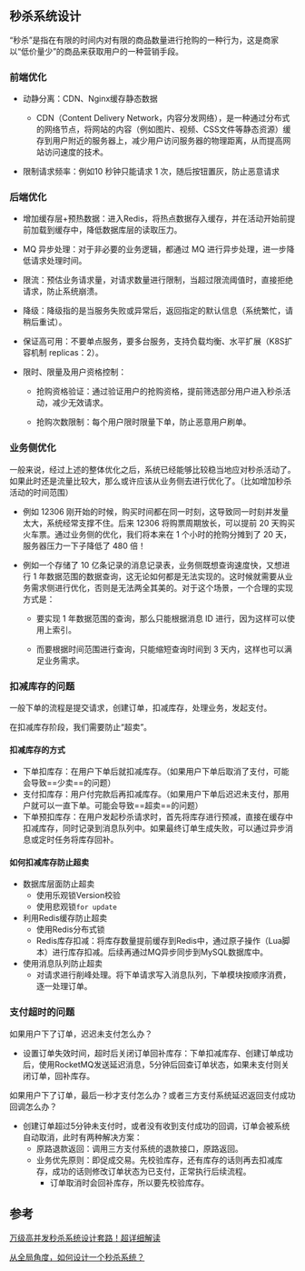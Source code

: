 ## 秒杀系统设计

“秒杀”是指在有限的时间内对有限的商品数量进行抢购的一种行为，这是商家以“低价量少”的商品来获取用户的一种营销手段。

### 前端优化

- 动静分离：CDN、Nginx缓存静态数据
    - CDN（Content Delivery Network，内容分发网络），是一种通过分布式的网络节点，将网站的内容（例如图片、视频、CSS文件等静态资源）缓存到用户附近的服务器上，减少用户访问服务器的物理距离，从而提高网站访问速度的技术。

- 限制请求频率：例如10 秒钟只能请求 1 次，随后按钮置灰，防止恶意请求

### 后端优化

- 增加缓存层+预热数据：进入Redis，将热点数据存入缓存，并在活动开始前提前加载到缓存中，降低数据库层的读取压力。

- MQ 异步处理：对于非必要的业务逻辑，都通过 MQ 进行异步处理，进一步降低请求处理时间。

- 限流：预估业务请求量，对请求数量进行限制，当超过限流阈值时，直接拒绝请求，防止系统崩溃。

- 降级：降级指的是当服务失败或异常后，返回指定的默认信息（系统繁忙，请稍后重试）。

- 保证高可用：不要单点服务，要多台服务，支持负载均衡、水平扩展（K8S扩容机制 replicas：2）。

- 限时、限量及用户资格控制：

  - 抢购资格验证：通过验证用户的抢购资格，提前筛选部分用户进入秒杀活动，减少无效请求。

  - 抢购次数限制：每个用户限时限量下单，防止恶意用户刷单。

### 业务侧优化

一般来说，经过上述的整体优化之后，系统已经能够比较稳当地应对秒杀活动了。如果此时还是流量比较大，那么或许应该从业务侧去进行优化了。（比如增加秒杀活动的时间范围）

- 例如 12306 刚开始的时候，购买时间都在同一时刻，这导致同一时刻并发量太大，系统经常支撑不住。后来 12306 将购票周期放长，可以提前 20 天购买火车票。通过业务侧的优化，我们将本来在 1 个小时的抢购分摊到了 20 天，服务器压力一下子降低了 480 倍！

- 例如一个存储了 10 亿条记录的消息记录表，业务侧既想查询速度快，又想进行 1 年数据范围的数据查询，这无论如何都是无法实现的。这时候就需要从业务需求侧进行优化，否则是无法两全其美的。对于这个场景，一个合理的实现方式是：

  - 要实现 1 年数据范围的查询，那么只能根据消息 ID 进行，因为这样可以使用上索引。

  - 而要根据时间范围进行查询，只能缩短查询时间到 3 天内，这样也可以满足业务需求。

### 扣减库存的问题

一般下单的流程是提交请求，创建订单，扣减库存，处理业务，发起支付。

在扣减库存阶段，我们需要防止“超卖”。

#### 扣减库存的方式

- 下单扣库存：在用户下单后就扣减库存。（如果用户下单后取消了支付，可能会导致==少卖==的问题）
- 支付扣库存：用户付完款后再扣减库存。（如果用户下单后迟迟未支付，那用户就可以一直下单。可能会导致==超卖==的问题）
- 下单预扣库存：在用户发起秒杀请求时，首先将库存进行预减，直接在缓存中扣减库存，同时记录到消息队列中。如果最终订单生成失败，可以通过异步消息或定时任务将库存回补。

#### 如何扣减库存防止超卖

- 数据库层面防止超卖
  - 使用乐观锁Version校验
  - 使用悲观锁`for update`
- 利用Redis缓存防止超卖
  - 使用Redis分布式锁
  - Redis库存扣减：将库存数量提前缓存到Redis中，通过原子操作（Lua脚本）进行库存扣减。后续再通过MQ异步同步到MySQL数据库中。
- 使用消息队列防止超卖
  - 对请求进行削峰处理。将下单请求写入消息队列，下单模块按顺序消费，逐一处理订单。

### 支付超时的问题

如果用户下了订单，迟迟未支付怎么办？

- 设置订单失效时间，超时后关闭订单回补库存：下单扣减库存、创建订单成功后，使用RocketMQ发送延迟消息，5分钟后回查订单状态，如果未支付则关闭订单，回补库存。

如果用户下了订单，最后一秒才支付怎么办？或者三方支付系统延迟返回支付成功回调怎么办？

- 创建订单超过5分钟未支付时，或者没有收到支付成功的回调，订单会被系统自动取消，此时有两种解决方案：
  - 原路退款返回：调用三方支付系统的退款接口，原路返回。
  - 业务优先原则：即促成交易。先校验库存，还有库存的话则再去扣减库存，成功的话则修改订单状态为已支付，正常执行后续流程。
    - 订单取消时会回补库存，所以要先校验库存。

## 参考

[万级高并发秒杀系统设计套路！超详细解读](https://cloud.tencent.com/developer/article/2192103)

[从全局角度，如何设计一个秒杀系统？](https://www.cnblogs.com/chanshuyi/p/how-to-design-a-second-killing-system.html)